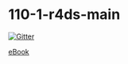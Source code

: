 # 110-1-r4ds-main

[![Gitter](https://badges.gitter.im/110-1-r4ds/main.svg)](https://gitter.im/110-1-r4ds/main?utm_source=badge&utm_medium=badge&utm_campaign=pr-badge)

[eBook](https://tpemartin.github.io/NTPU-R-for-Data-Science-EN/)
